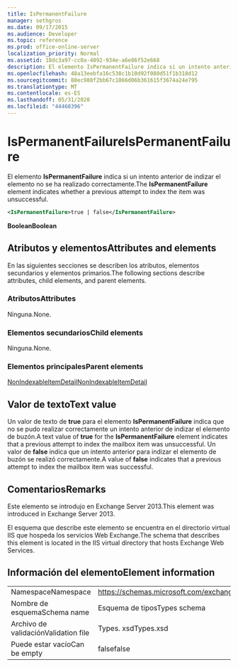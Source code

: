 ```yaml
---
title: IsPermanentFailure
manager: sethgros
ms.date: 09/17/2015
ms.audience: Developer
ms.topic: reference
ms.prod: office-online-server
localization_priority: Normal
ms.assetid: 18dc3a97-cc0a-4092-934e-a6e86f52e668
description: El elemento IsPermanentFailure indica si un intento anterior de indizar el elemento no se ha realizado correctamente.
ms.openlocfilehash: 48a13eebfa16c538c1b10d92f080d51f1b318d12
ms.sourcegitcommit: 88ec988f2bb67c1866d06b361615f3674a24e795
ms.translationtype: MT
ms.contentlocale: es-ES
ms.lasthandoff: 05/31/2020
ms.locfileid: "44460396"
---
```

# <a name="ispermanentfailure"></a><span data-ttu-id="5994a-103">IsPermanentFailure</span><span class="sxs-lookup"><span data-stu-id="5994a-103">IsPermanentFailure</span></span>

<span data-ttu-id="5994a-104">El elemento **IsPermanentFailure** indica si un intento anterior de indizar el elemento no se ha realizado correctamente.</span><span class="sxs-lookup"><span data-stu-id="5994a-104">The **IsPermanentFailure** element indicates whether a previous attempt to index the item was unsuccessful.</span></span> 
  
```XML
<IsPermanentFailure>true | false</IsPermanentFailure>
```

 <span data-ttu-id="5994a-105">**Boolean**</span><span class="sxs-lookup"><span data-stu-id="5994a-105">**Boolean**</span></span>
## <a name="attributes-and-elements"></a><span data-ttu-id="5994a-106">Atributos y elementos</span><span class="sxs-lookup"><span data-stu-id="5994a-106">Attributes and elements</span></span>

<span data-ttu-id="5994a-107">En las siguientes secciones se describen los atributos, elementos secundarios y elementos primarios.</span><span class="sxs-lookup"><span data-stu-id="5994a-107">The following sections describe attributes, child elements, and parent elements.</span></span>
  
### <a name="attributes"></a><span data-ttu-id="5994a-108">Atributos</span><span class="sxs-lookup"><span data-stu-id="5994a-108">Attributes</span></span>

<span data-ttu-id="5994a-109">Ninguna.</span><span class="sxs-lookup"><span data-stu-id="5994a-109">None.</span></span>
  
### <a name="child-elements"></a><span data-ttu-id="5994a-110">Elementos secundarios</span><span class="sxs-lookup"><span data-stu-id="5994a-110">Child elements</span></span>

<span data-ttu-id="5994a-111">Ninguna.</span><span class="sxs-lookup"><span data-stu-id="5994a-111">None.</span></span>
  
### <a name="parent-elements"></a><span data-ttu-id="5994a-112">Elementos principales</span><span class="sxs-lookup"><span data-stu-id="5994a-112">Parent elements</span></span>

[<span data-ttu-id="5994a-113">NonIndexableItemDetail</span><span class="sxs-lookup"><span data-stu-id="5994a-113">NonIndexableItemDetail</span></span>](nonindexableitemdetail.md)
  
## <a name="text-value"></a><span data-ttu-id="5994a-114">Valor de texto</span><span class="sxs-lookup"><span data-stu-id="5994a-114">Text value</span></span>

<span data-ttu-id="5994a-115">Un valor de texto de **true** para el elemento **IsPermanentFailure** indica que no se pudo realizar correctamente un intento anterior de indizar el elemento de buzón.</span><span class="sxs-lookup"><span data-stu-id="5994a-115">A text value of **true** for the **IsPermanentFailure** element indicates that a previous attempt to index the mailbox item was unsuccessful.</span></span> <span data-ttu-id="5994a-116">Un valor de **false** indica que un intento anterior para indizar el elemento de buzón se realizó correctamente.</span><span class="sxs-lookup"><span data-stu-id="5994a-116">A value of **false** indicates that a previous attempt to index the mailbox item was successful.</span></span> 
  
## <a name="remarks"></a><span data-ttu-id="5994a-117">Comentarios</span><span class="sxs-lookup"><span data-stu-id="5994a-117">Remarks</span></span>

<span data-ttu-id="5994a-118">Este elemento se introdujo en Exchange Server 2013.</span><span class="sxs-lookup"><span data-stu-id="5994a-118">This element was introduced in Exchange Server 2013.</span></span>
  
<span data-ttu-id="5994a-119">El esquema que describe este elemento se encuentra en el directorio virtual IIS que hospeda los servicios Web Exchange.</span><span class="sxs-lookup"><span data-stu-id="5994a-119">The schema that describes this element is located in the IIS virtual directory that hosts Exchange Web Services.</span></span>
  
## <a name="element-information"></a><span data-ttu-id="5994a-120">Información del elemento</span><span class="sxs-lookup"><span data-stu-id="5994a-120">Element information</span></span>

|||
|:-----|:-----|
|<span data-ttu-id="5994a-121">Namespace</span><span class="sxs-lookup"><span data-stu-id="5994a-121">Namespace</span></span>  <br/> |https://schemas.microsoft.com/exchange/services/2006/types  <br/> |
|<span data-ttu-id="5994a-122">Nombre de esquema</span><span class="sxs-lookup"><span data-stu-id="5994a-122">Schema name</span></span>  <br/> |<span data-ttu-id="5994a-123">Esquema de tipos</span><span class="sxs-lookup"><span data-stu-id="5994a-123">Types schema</span></span>  <br/> |
|<span data-ttu-id="5994a-124">Archivo de validación</span><span class="sxs-lookup"><span data-stu-id="5994a-124">Validation file</span></span>  <br/> |<span data-ttu-id="5994a-125">Types. xsd</span><span class="sxs-lookup"><span data-stu-id="5994a-125">Types.xsd</span></span>  <br/> |
|<span data-ttu-id="5994a-126">Puede estar vacío</span><span class="sxs-lookup"><span data-stu-id="5994a-126">Can be empty</span></span>  <br/> |<span data-ttu-id="5994a-127">false</span><span class="sxs-lookup"><span data-stu-id="5994a-127">false</span></span>  <br/> |
   

